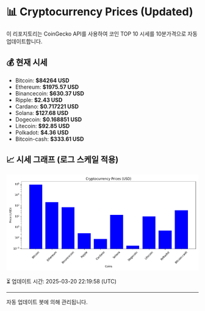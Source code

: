 
# 📊 Cryptocurrency Prices (Updated)

이 리포지토리는 CoinGecko API를 사용하여 코인 TOP 10 시세를 10분가격으로 자동 업데이트합니다.

## 💰 현재 시세
- Bitcoin: **$84264 USD**
- Ethereum: **$1975.57 USD**
- Binancecoin: **$630.37 USD**
- Ripple: **$2.43 USD**
- Cardano: **$0.717221 USD**
- Solana: **$127.68 USD**
- Dogecoin: **$0.168851 USD**
- Litecoin: **$92.85 USD**
- Polkadot: **$4.36 USD**
- Bitcoin-cash: **$333.61 USD**

## 📈 시세 그래프 (로그 스케일 적용)
![Crypto Prices](crypto_prices.png)

⏳ 업데이트 시간: 2025-03-20 22:19:58 (UTC)

---
자동 업데이트 봇에 의해 관리됩니다.
